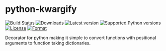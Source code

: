 python-kwargify
===============

[![Build Status](https://travis-ci.org/mfalesni/python-kwargify.svg?branch=master)](https://travis-ci.org/mfalesni/python-kwargify)
[![Downloads](https://pypip.in/download/kwargify/badge.svg?style=flat)](https://pypi.python.org/pypi/kwargify/)
[![Latest version](https://pypip.in/version/kwargify/badge.svg?style=flat)](https://pypi.python.org/pypi/kwargify/)
[![Supported Python versions](https://pypip.in/py_versions/kwargify/badge.svg?style=flat)](https://pypi.python.org/pypi/kwargify/)
[![License](https://pypip.in/license/kwargify/badge.svg?style=flat)](https://pypi.python.org/pypi/kwargify/)
[![Format](https://pypip.in/format/kwargify/badge.svg?style=flat)](https://pypi.python.org/pypi/kwargify/)

Decorator for python making it simple to convert functions with positional arguments to function taking dictionaries.
